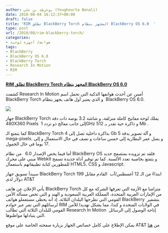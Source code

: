 ```yaml
---
author: يوغرطة بن علي (Youghourta Benali)
date: 2010-08-04 16:12:37+00:00
draft: false
title: 'RIM تطلق BlackBerry Torch المجهز بنظام BlackBerry OS 6.0  '
type: post
url: /2010/08/rim-blackberry-torch/
categories:
- هواتف/ أجهزة لوحية
tags:
- BlackBerry
- BlackBerry OS 6.0
- BlackBerry Torch
- Research In Motion
- RIM
---
```


**[RIM تطلق BlackBerry Torch المجهز بنظام BlackBerry OS 6.0](https://www.it-scoop.com/2010/08/rim-blackberry-torch)**


كشفت Research In Motion أمس عن أحدث هواتفها الذكية التي تحمل اسم BlackBerry Torch و الذي يعتبر أول هاتف يجهز بنظام  BlackBerry OS 6.0.

[![](http://www.att.com/images/Wireless/Promotions/LandingPages/blackberry_torch/ProjectW_ImageGalleryTAB_LG_6_AA000KNH.jpg  )
](https://www.it-scoop.com/2010/08/rim-blackberry-torch)

جهاز BlackBerry Torch يملك لوحة مفاتيح كاملة منزلقة، و شاشة 3.2 بوصة ذات دقة 480X360 Pixels  إلى جانب معالج ذو تردد 1GHz و ذاكرة حية تقدر بـ 512 Mb .

كما يتمتع الـ BlackBerry Torch بذاكرة داخلية تصل إلى 4 Gb و آلة تصوير بدقة 5 mega-pixels. و يصل عمر البطارية إلى خمس ساعات و نصف في حال الاستعمال و إلى 17 يوما في حال الخمول.

أما فيما يخص الإصدار 6.0   من نظام BlackBerry OS فلقد تم تزويده بمتصفح جديد مبني على محرك Webkit و يتمتع بخاصية تعدد الألسنة. كما تم توفير أداة جديدة تسمح للمطورين كتابة تطبيقاتهم باستعمال HTML5، CSS و Javascript.

سيبدأ تسويق جهاز BlackBerry Torch ابتداءً من الـ 12 أغسطس/آب  القادم مقابل 199 دولار لدى AT&T

يأتي الإعلان عن هاتف BlackBerry Torch متزامنا مع الأزمة التي تعرفها الشركة مع كل من الإمارات العربية المتحدة، المملكة العربية السعودية و الهند و التي تخص مسألة الأمن القومي التي تطرحها البلدان الثلاثة، إذ أنه يحظى مستعملو هواتف BlackBerry  بتشفير لرسائلهم التي تمر عبر خوادم RIM في الولايات المتحدة و كندا، مما يشكل تهديدا للأمن القومي للبلدان الثلاثة التي تطالب Research In Motion  إتاحة الوصول إلى الرسائل التي يتبادلها مواطنوها.

يمكن الإطلاع على كامل خصائص الجهاز بزيارة صفحته الخاصة على موقع AT&T من [هنا](http://www.att.com/shop/wireless/devices/blackberry-torch.jsp?wtSlotClick=1-003R0S!CIHPM01V213DMAINDASANMCKS-1-1)
